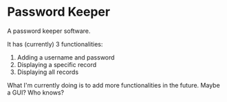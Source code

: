 # Password Keeper

A password keeper software. 

It has (currently) 3 functionalities:
1. Adding a username and password
2. Displaying a specific record
3. Displaying all records

What I'm currently doing is to add more functionalities in the future. Maybe a GUI? Who knows?
